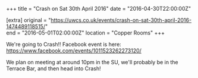 +++
title = "Crash on Sat 30th April 2016"
date = "2016-04-30T22:00:00Z"

[extra]
original = "https://uwcs.co.uk/events/crash-on-sat-30th-april-2016-1474489118515/"    
end = "2016-05-01T02:00:00Z"
location = "Copper Rooms"
+++

We're going to Crash\!\! Facebook event is here: https://www.facebook.com/events/1011523262273120/

We plan on meeting at around 10pm in the SU, we'll probably be in the Terrace Bar, and then head into Crash\!

